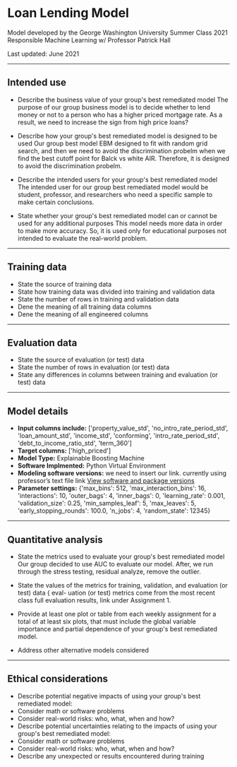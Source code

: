 # Loan Lending Model #

Model developed by the George Washington University Summer Class 2021 
Responsible Machine Learning w/ Professor Patrick Hall

Last updated: June 2021

***
## Intended use
* Describe the business value of your group's best remediated model
The purpose of our group business model is to decide whether to lend money or not to a person who has a higher priced mortgage rate. As a result, we need to increase the sign from high price loans? 

* Describe how your group's best remediated model is designed to be used
Our group best model EBM designed to fit with random grid search, and then we need to avoid the discrimination probelm when we find the best cutoff point for Balck vs white AIR. Therefore, it is designed to avoid the discrimination probelm. 

* Describe the intended users for your group's best remediated model
  The intended user for our group best remediated model would be student, professor, 
and researchers who need a specific sample to make certain conclusions.  

* State whether your group's best remediated model can or cannot be used for any additional purposes 
 This model needs more data  in order to make more accuracy. So, it is used only for educational purposes not intended to evaluate the real-world problem.  

***
## Training data
* State the source of training data
* State how training data was divided into training and validation data
* State the number of rows in training and validation data
* Dene the meaning of all training data columns
* Dene the meaning of all engineered columns

***
## Evaluation data
* State the source of evaluation (or test) data
* State the number of rows in evaluation (or test) data
* State any differences in columns between training and evaluation (or test) data

***
## Model details
*  **Input columns include:** ['property_value_std',
               'no_intro_rate_period_std',
               'loan_amount_std',
               'income_std',
               'conforming',
               'intro_rate_period_std',
               'debt_to_income_ratio_std',
               'term_360']
*  **Target columns:** ['high_priced']
*  **Model Type:** Explainable Boosting Machine
*  **Software Implmented:** Python Virtual Environment
*  **Modeling software versions:**  we need to insert our link. currently using professor’s text file link [View software and package versions](https://github.com/jphall663/GWU_rml/blob/master/assignments/requirements.txt)
*  **Parameter settings:** {'max_bins': 512,
              'max_interaction_bins': 16,
              'interactions': 10,
              'outer_bags': 4,
              'inner_bags': 0,
              'learning_rate': 0.001,
              'validation_size': 0.25,
              'min_samples_leaf': 5,
              'max_leaves': 5,
              'early_stopping_rounds': 100.0,
              'n_jobs': 4, 
              'random_state': 12345}


***
## Quantitative analysis
* State the metrics used to evaluate your group's best remediated model
Our group decided to use AUC to evaluate our model. After, we run through the stress testing, residual analyze, remove the outlier. 

* State the values of the metrics for training, validation, and evaluation (or test) data { eval-
uation (or test) metrics come from the most recent class full evaluation results, link under
Assignment 1.
* Provide at least one plot or table from each weekly assignment for a total of at least six plots, that must include the global variable importance and partial dependence of your group's best remediated model.
* Address other alternative models considered

***
## Ethical considerations
* Describe potential negative impacts of using your group's best remediated model:
* Consider math or software problems
* Consider real-world risks: who, what, when and how?
* Describe potential uncertainties relating to the impacts of using your group's best remediated model:
* Consider math or software problems
* Consider real-world risks: who, what, when and how?
* Describe any unexpected or results encountered during training
